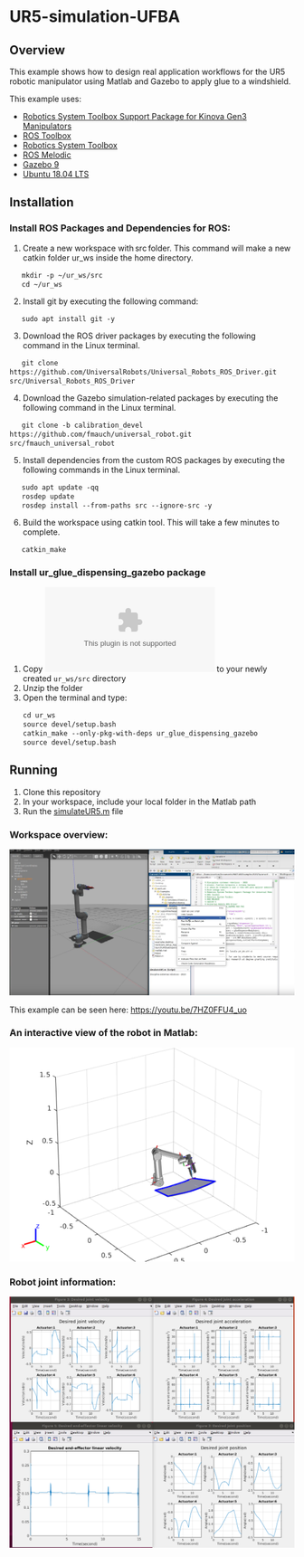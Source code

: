 # UR5-simulation-UFBA

## Overview
This example shows how to design real application workflows for the UR5 robotic manipulator using Matlab and Gazebo to apply glue to a windshield.

This example uses:

- [Robotics System Toolbox Support Package for Kinova Gen3 Manipulators](https://www.mathworks.com/help/supportpkg/robotmanipulator/index.html)
- [ROS Toolbox ](https://www.mathworks.com/help/ros/index.html)
- [Robotics System Toolbox ](https://www.mathworks.com/help/robotics/index.html)
- [ROS Melodic](http://wiki.ros.org/melodic/Installation/Ubuntu)
- [Gazebo 9 ](https://classic.gazebosim.org/tutorials?cat=install&tut=install_ubuntu&ver=9.0)
- [Ubuntu 18.04 LTS ](https://releases.ubuntu.com/18.04/)

## Installation


### Install ROS Packages and Dependencies for ROS:

1) Create a new workspace with src folder. This command will make a new catkin folder ur_ws inside the home directory.
   
```
   mkdir -p ~/ur_ws/src
   cd ~/ur_ws
```
  
2) Install git by executing the following command:
```
   sudo apt install git -y
```
3) Download the ROS driver packages by executing the following command in the Linux terminal.
```
   git clone https://github.com/UniversalRobots/Universal_Robots_ROS_Driver.git src/Universal_Robots_ROS_Driver
```
4) Download the Gazebo simulation-related packages by executing the following command in the Linux terminal.
```
   git clone -b calibration_devel https://github.com/fmauch/universal_robot.git src/fmauch_universal_robot
```
5) Install dependencies from the custom ROS packages by executing the following commands in the Linux terminal.
```
   sudo apt update -qq
   rosdep update
   rosdep install --from-paths src --ignore-src -y 
```

6) Build the workspace using catkin tool. This will take a few minutes to complete.
```
   catkin_make
```
### Install ur_glue_dispensing_gazebo package

1) Copy ![ur_glue_dispensing_gazebo package](Files/ur_glue_dispensing_gazebo.zip) to your newly created ```ur_ws/src``` directory
2) Unzip the folder
3) Open the terminal and type:
   ```
   cd ur_ws
   source devel/setup.bash
   catkin_make --only-pkg-with-deps ur_glue_dispensing_gazebo
   source devel/setup.bash
   ```
 ## Running
   1) Clone this repository
   2) In your workspace, include your local folder in the Matlab path
   3) Run the [simulateUR5.m](simulateUR5.m) file
 
### Workspace overview: 

![Example image](Doc/overview_.png)

This example can be seen here: https://youtu.be/7HZ0FFU4_uo

### An interactive view of the robot in Matlab:

![Example image](Doc/Interactive_view_robot.png)

### Robot joint information:

![Example image](Doc/robo_info.png)



      
   
